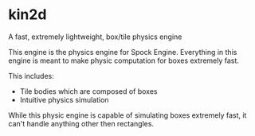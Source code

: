 # kin2d
A fast, extremely lightweight, box/tile physics engine

This engine is the physics engine for Spock Engine.
Everything in this engine is meant to make physic computation for boxes extremely fast.

This includes:
- Tile bodies which are composed of boxes
- Intuitive physics simulation

While this physic engine is capable of simulating boxes extremely fast, it can't handle anything other then rectangles.
